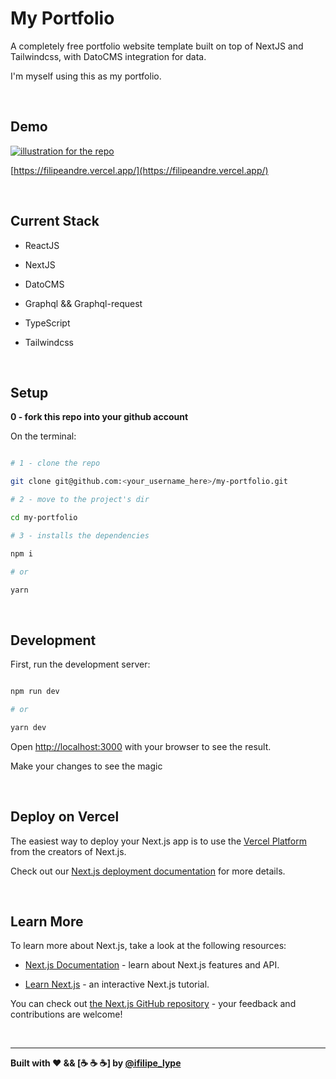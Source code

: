 # My Portfolio

A completely free portfolio website template built on top of NextJS and Tailwindcss, with DatoCMS integration for data.

I'm myself using this as my portfolio.

<br/>

## Demo

[![illustration for the repo](https://res.cloudinary.com/dvjnagd3i/image/upload/v1625656578/portfolio_assets/projects/Optimized-Screenshot_2021-07-07_at_12-13-52_Filipe_Andr%C3%A9_Lype_u1cdvm.jpg)](https://filipeandre.vercel.app/)

[https://filipeandre.vercel.app/](https://filipeandre.vercel.app/)

<br/>

## Current Stack

- ReactJS

- NextJS

- DatoCMS

- Graphql && Graphql-request

- TypeScript

- Tailwindcss

<br/>

## Setup

**0 - fork this repo into your github account**

On the terminal:

```bash

# 1 - clone the repo

git clone git@github.com:<your_username_here>/my-portfolio.git

# 2 - move to the project's dir

cd my-portfolio

# 3 - installs the dependencies

npm i

# or

yarn

```

<br/>

## Development

First, run the development server:

```bash

npm run dev

# or

yarn dev

```

Open [http://localhost:3000](http://localhost:3000) with your browser to see the result.

Make your changes to see the magic

<br/>

## Deploy on Vercel

The easiest way to deploy your Next.js app is to use the [Vercel Platform](https://vercel.com/new?utm_medium=default-template&filter=next.js&utm_source=create-next-app&utm_campaign=create-next-app-readme) from the creators of Next.js.

Check out our [Next.js deployment documentation](https://nextjs.org/docs/deployment) for more details.

<br/>

## Learn More

To learn more about Next.js, take a look at the following resources:

- [Next.js Documentation](https://nextjs.org/docs) - learn about Next.js features and API.

- [Learn Next.js](https://nextjs.org/learn) - an interactive Next.js tutorial.

You can check out [the Next.js GitHub repository](https://github.com/vercel/next.js/) - your feedback and contributions are welcome!

<br>
<hr>

**Built with :heart: && [:coffee: :coffee: :coffee:] by [@ifilipe_lype](https://twitter.com/ifilipe_lype)**
